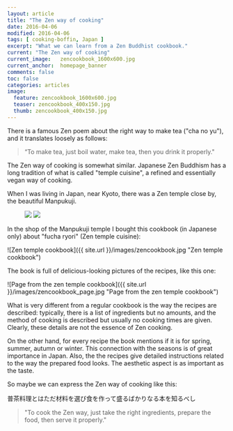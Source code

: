 ```yaml
---
layout: article
title: "The Zen way of cooking"
date: 2016-04-06
modified: 2016-04-06
tags: [ cooking-boffin, Japan ]
excerpt: "What we can learn from a Zen Buddhist cookbook."
current: "The Zen way of cooking"
current_image:   zencookbook_1600x600.jpg
current_anchor:  homepage_banner
comments: false
toc: false
categories: articles
image:
  feature: zencookbook_1600x600.jpg
  teaser: zencookbook_400x150.jpg
  thumb: zencookbook_400x150.jpg
---
```


There is a famous Zen poem about the right way to make tea ("cha no yu"), and it translates loosely as follows:

<!--
茶の湯とは、
ただ湯を沸かし
茶を点てて、
飲むばかり
なる本を知るべし
-->

> “To make tea, just boil water, make tea, then you drink it properly."

The Zen way of cooking is somewhat similar. Japanese Zen Buddhism has a long tradition of what is called "temple cuisine", a refined and essentially vegan way of cooking.

When I was living in Japan, near Kyoto, there was a Zen temple close by, the beautiful Manpukuji.

<figure class="half">
	<img src="{{ site.url }}/images/manpukuji-1.jpg">
  <img src="{{ site.url }}/images/manpukuji-2.jpg">
</figure>

In the shop of the Manpukuji temple I bought this cookbook (in Japanese only) about "fucha ryori" (Zen temple cuisine):

![Zen temple cookbook]({{ site.url }}/images/zencookbook.jpg "Zen temple cookbook")

The book is full of delicious-looking pictures of the recipes, like this one:

![Page from the zen temple cookbook]({{ site.url }}/images/zencookbook_page.jpg "Page from the zen temple cookbook")

What is very different from a regular cookbook is the way the recipes are described: typically, there is a list of ingredients but no amounts, and the method of cooking is described but usually no cooking times are given. Clearly, these details are not the essence of Zen cooking.

On the other hand, for every recipe the book mentions if it is for spring, summer, autumn or winter. This connection with the seasons is of great importance in Japan. Also, the the recipes give detailed instructions  related to the way the prepared food looks. The aesthetic aspect is as important as the taste.

So maybe we can express the Zen way of cooking like this:

普茶料理とはただ材料を選び食を作って盛るばかりなる本を知るべし

> "To cook the Zen way, just take the right ingredients, prepare the food, then serve it properly."
